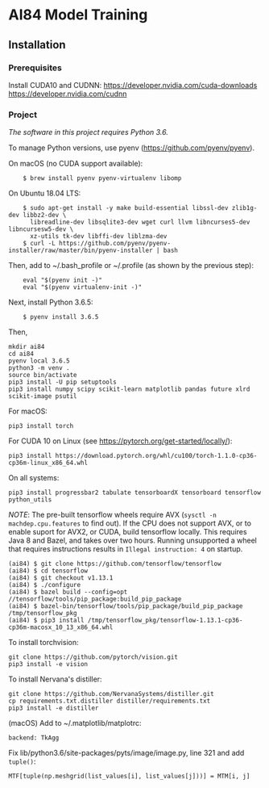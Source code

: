 # AI84 Model Training

## Installation

### Prerequisites

Install CUDA10 and CUDNN:
https://developer.nvidia.com/cuda-downloads
https://developer.nvidia.com/cudnn

### Project

*The software in this project requires Python 3.6.*

To manage Python versions, use pyenv (https://github.com/pyenv/pyenv).

On macOS (no CUDA support available):

        $ brew install pyenv pyenv-virtualenv libomp

On Ubuntu 18.04 LTS:

        $ sudo apt-get install -y make build-essential libssl-dev zlib1g-dev libbz2-dev \
          libreadline-dev libsqlite3-dev wget curl llvm libncurses5-dev libncursesw5-dev \
          xz-utils tk-dev libffi-dev liblzma-dev
        $ curl -L https://github.com/pyenv/pyenv-installer/raw/master/bin/pyenv-installer | bash

Then, add to ~/.bash_profile or ~/.profile (as shown by the previous step):

        eval "$(pyenv init -)"
        eval "$(pyenv virtualenv-init -)"

Next, install Python 3.6.5:

        $ pyenv install 3.6.5

Then,

    mkdir ai84
    cd ai84
    pyenv local 3.6.5
    python3 -m venv .
    source bin/activate
    pip3 install -U pip setuptools
    pip3 install numpy scipy scikit-learn matplotlib pandas future xlrd scikit-image psutil

For macOS:
    
    pip3 install torch

For CUDA 10 on Linux (see https://pytorch.org/get-started/locally/):

    pip3 install https://download.pytorch.org/whl/cu100/torch-1.1.0-cp36-cp36m-linux_x86_64.whl

On all systems:

    pip3 install progressbar2 tabulate tensorboardX tensorboard tensorflow python_utils

*NOTE*: The pre-built tensorflow wheels require AVX (`sysctl -n machdep.cpu.features` to find out). If the CPU does not support AVX,
or to enable suport for AVX2, or CUDA, build tensorflow locally. This requires Java 8 and Bazel, and takes over two hours.
Running unsupported a wheel that requires instructions results in `Illegal instruction: 4` on startup.

    (ai84) $ git clone https://github.com/tensorflow/tensorflow 
    (ai84) $ cd tensorflow
    (ai84) $ git checkout v1.13.1
    (ai84) $ ./configure
    (ai84) $ bazel build --config=opt //tensorflow/tools/pip_package:build_pip_package
    (ai84) $ bazel-bin/tensorflow/tools/pip_package/build_pip_package /tmp/tensorflow_pkg
    (ai84) $ pip3 install /tmp/tensorflow_pkg/tensorflow-1.13.1-cp36-cp36m-macosx_10_13_x86_64.whl 

To install torchvision:

    git clone https://github.com/pytorch/vision.git
    pip3 install -e vision

To install Nervana's distiller:

    git clone https://github.com/NervanaSystems/distiller.git
    cp requirements.txt.distiller distiller/requirements.txt
    pip3 install -e distiller

(macOS) Add to ~/.matplotlib/matplotrc:

    backend: TkAgg

Fix lib/python3.6/site-packages/pyts/image/image.py, line 321 and add `tuple()`:

    MTF[tuple(np.meshgrid(list_values[i], list_values[j]))] = MTM[i, j]

